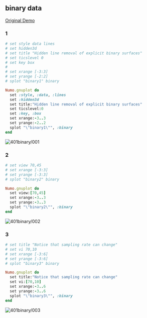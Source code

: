 ## binary data
[Original Demo](http://gnuplot.sourceforge.net/demo_4.6/binary.html)

### 1

```ruby
# set style data lines
# set hidden3d
# set title "Hidden line removal of explicit binary surfaces"
# set ticslevel 0
# set key box
#
# set xrange [-3:3]
# set yrange [-2:2]
# splot "binary1" binary

Numo.gnuplot do
  set :style, :data, :lines
  set :hidden3d
  set title:"Hidden line removal of explicit binary surfaces"
  set ticslevel:0
  set :key, :box
  set xrange:-3..3
  set yrange:-2..2
  splot "\"binary1\"", :binary
end
```
![401binary/001](https://raw.githubusercontent.com/ruby-numo/numo-gnuplot-demo/master/gnuplot/md/401binary/image/001.png)

### 2

```ruby
# set view 70,45
# set xrange [-3:3]
# set yrange [-3:3]
# splot "binary2" binary

Numo.gnuplot do
  set view:[70,45]
  set xrange:-3..3
  set yrange:-3..3
  splot "\"binary2\"", :binary
end
```
![401binary/002](https://raw.githubusercontent.com/ruby-numo/numo-gnuplot-demo/master/gnuplot/md/401binary/image/002.png)

### 3

```ruby
# set title "Notice that sampling rate can change"
# set vi 70,10
# set xrange [-3:6]
# set yrange [-3:6]
# splot "binary3" binary

Numo.gnuplot do
  set title:"Notice that sampling rate can change"
  set vi:[70,10]
  set xrange:-3..6
  set yrange:-3..6
  splot "\"binary3\"", :binary
end
```
![401binary/003](https://raw.githubusercontent.com/ruby-numo/numo-gnuplot-demo/master/gnuplot/md/401binary/image/003.png)
